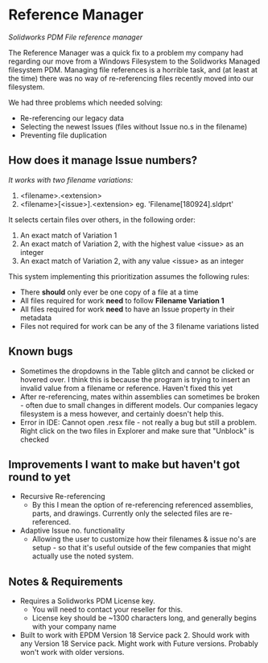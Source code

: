 # Reference Manager
*Solidworks PDM File reference manager*

The Reference Manager was a quick fix to a problem my company had regarding our move from a Windows Filesystem to the Solidworks Managed filesystem PDM.
Managing file references is a horrible task, and (at least at the time) there was no way of re-referencing files recently moved into our filesystem.

We had three problems which needed solving:
* Re-referencing our legacy data
* Selecting the newest Issues (files without Issue no.s in the filename)
* Preventing file duplication

## How does it manage Issue numbers?
*It works with two filename variations:*

1. \<filename>.\<extension>
2. \<filename>[\<issue>].\<extension> eg. 'Filename[180924].sldprt'

It selects certain files over others, in the following order:

1. An exact match of Variation 1
2. An exact match of Variation 2, with the highest value \<issue> as an integer
3. An exact match of Variation 2, with any value \<issue> as an integer

This system implementing this prioritization assumes the following rules:

* There **should** only ever be one copy of a file at a time
* All files required for work **need** to follow **Filename Variation 1**
* All files required for work **need** to have an Issue property in their metadata
* Files not required for work can be any of the 3 filename variations listed

## Known bugs
* Sometimes the dropdowns in the Table glitch and cannot be clicked or hovered over. I think this is because the program is trying to insert an invalid value from a filename or reference. Haven't fixed this yet
* After re-referencing, mates within assemblies can sometimes be broken - often due to small changes in different models. Our companies legacy filesystem is a mess however, and certainly doesn't help this.
* Error in IDE: Cannot open .resx file - not really a bug but still a problem. Right click on the two files in Explorer and make sure that "Unblock" is checked

## Improvements I want to make but haven't got round to yet
* Recursive Re-referencing
   * By this I mean the option of re-referencing referenced assemblies, parts, and drawings. Currently only the selected files are re-referenced. 
* Adaptive Issue no. functionality
   * Allowing the user to customize how their filenames & issue no's are setup - so that it's useful outside of the few companies that might actually use the noted system.

## Notes & Requirements
* Requires a Solidworks PDM License key. 
  * You will need to contact your reseller for this.
  * License key should be ~1300 characters long, and generally begins with your company name
* Built to work with EPDM Version 18 Service pack 2. Should work with any Version 18 Service pack. Might work with Future versions. Probably won't work with older versions.

